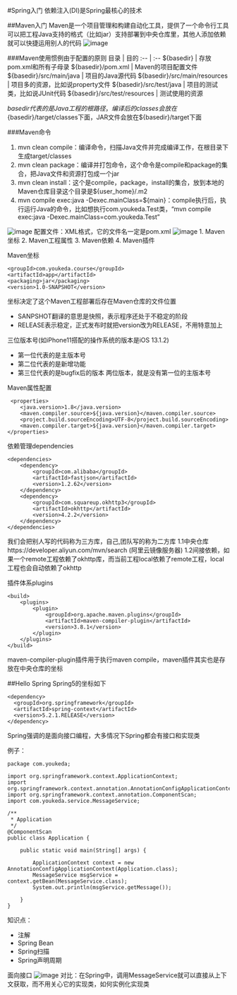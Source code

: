 #Spring入门
依赖注入(DI)是Spring最核心的技术

##Maven入门
Maven是一个项目管理和构建自动化工具，提供了一个命令行工具可以把工程Java支持的格式（比如jar）支持部署到中央仓库里，其他人添加依赖就可以快捷运用别人的代码
<img src="https://style.youkeda.com/img/ham/course/j4/mvn.svg" alt="image"/>

###Maven使用惯例由于配置的原则
目录 | 目的 
:-- | :-- 
${basedir} | 存放pom.xml和所有子母录 
${basedir}/pom.xml | Maven的项目配置文件
${basedir}/src/main/java | 项目的Java源代码
${basedir}/src/main/resources | 项目多的资源，比如说property文件
${basedir}/src/test/java | 项目的测试类，比如说JUnit代码
${basedir}/src/test/resources | 测试使用的资源

${basedir}代表的是Java工程的根路径，编译后的classes会放在${basedir}/target/classes下面，JAR文件会放在${basedir}/target下面

###Maven命令
1. mvn clean compile：编译命令，扫描Java文件并完成编译工作，在根目录下生成target/classes
2. mvn clean package：编译并打包命令，这个命令是compile和package的集合，把Java文件和资源打包成一个jar
3. mvn clean install：这个是compile，package，install的集合，放到本地的Maven仓库目录这个目录是${user_home}/.m2
4. mvn compile exec:java -Dexec.mainClass=${main}：compile执行后，执行运行Java的命令，比如想执行com.youkeda.Test类，“mvn compile exec:java -Dexec.mainClass=com.youkeda.Test”

<img src="https://style.youkeda.com/img/ham/course/j4/Maven%E6%A0%B8%E5%BF%83%E6%A6%82%E5%BF%B5.png?x-oss-process=image/resize,w_800/watermark,image_d2F0ZXJtYXNrLnBuZz94LW9zcy1wcm9jZXNzPWltYWdlL3Jlc2l6ZSx3XzEwMA==,t_60,g_se,x_10,y_10" alt="image"/>
配置文件：XML格式，它的文件名一定是pom.xml

<img src="https://style.youkeda.com/img/ham/course/j4/pomxml.svg" alt="image"/>
1. Maven坐标
2. Maven工程属性
3. Maven依赖
4. Maven插件

Maven坐标
```
<groupId>com.youkeda.course</groupId>
<artifactId>app</artifactId>
<packaging>jar</packaging>
<version>1.0-SNAPSHOT</version>
```
坐标决定了这个Maven工程部署后存在Maven仓库的文件位置

* SANPSHOT翻译的意思是快照，表示程序还处于不稳定的阶段
* RELEASE表示稳定，正式发布时就把version改为RELEASE，不用特意加上

三位版本号(如iPhone11搭配的操作系统的版本是iOS 13.1.2)
*  第一位代表的是主版本号
* 第二位代表的是新增功能
* 第三位代表的是bugfix后的版本
两位版本，就是没有第一位的主版本号

Maven属性配置
```
 <properties>
    <java.version>1.8</java.version>
    <maven.compiler.source>${java.version}</maven.compiler.source>
    <project.build.sourceEncoding>UTF-8</project.build.sourceEncoding>
    <maven.compiler.target>${java.version}</maven.compiler.target>
</properties>
```

依赖管理dependencies
```
<dependencies>
    <dependency>
        <groupId>com.alibaba</groupId>
        <artifactId>fastjson</artifactId>
        <version>1.2.62</version>
    </dependency>
    <dependency> 
        <groupId>com.squareup.okhttp3</groupId>
        <artifactId>okhttp</artifactId>
        <version>4.2.2</version>
    </dependency>
</dependencies>
```
我们会把别人写的代码称为三方库，自己,团队写的称为二方库
1.1中央仓库https://developer.aliyun.com/mvn/search (阿里云镜像服务器)
1.2间接依赖，如果一个remote工程依赖了okhttp库，而当前工程local依赖了remote工程，local工程也会自动依赖了okhttp

插件体系plugins
```
<build>
    <plugins>
        <plugin>
            <groupId>org.apache.maven.plugins</groupId>
            <artifactId>maven-compiler-plugin</artifactId>
            <version>3.8.1</version>
        </plugin>
    </plugins>
</build>
```
maven-compiler-plugin插件用于执行maven compile，maven插件其实也是存放在中央仓库的坐标

##Hello Spring
Spring5的坐标如下
```
<dependency>
  <groupId>org.springframework</groupId>
  <artifactId>spring-context</artifactId>
  <version>5.2.1.RELEASE</version>
</dependency>
```
Spring强调的是面向接口编程，大多情况下Spring都会有接口和实现类

例子：
```
package com.youkeda;

import org.springframework.context.ApplicationContext;
import org.springframework.context.annotation.AnnotationConfigApplicationContext;
import org.springframework.context.annotation.ComponentScan;
import com.youkeda.service.MessageService;

/**
 * Application
 */
@ComponentScan
public class Application {

    public static void main(String[] args) {

        ApplicationContext context = new AnnotationConfigApplicationContext(Application.class);
        MessageService msgService = context.getBean(MessageService.class);
        System.out.println(msgService.getMessage());

    }
}
```
知识点：
* 注解
* Spring Bean
* Spring扫描
* Spring声明周期

面向接口
<img src="https://style.youkeda.com/img/ham/course/j4/springbeanvs.svg" alt="image"/>
对比：在Spring中，调用MessageService就可以直接从上下文获取，而不用关心它的实现类，如何实例化实现类

































